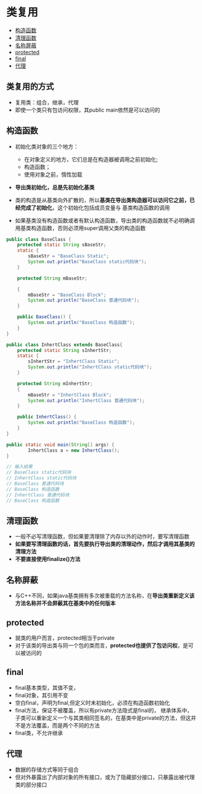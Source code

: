 # 类复用

- [构造函数](#构造函数)
- [清理函数](#清理函数)
- [名称屏蔽](#名称屏蔽)
- [protected](#protected)
- [final](#final)
- [代理](#代理)

## 类复用的方式

- 复用类：组合，继承，代理
- 即使一个类只有包访问权限，其public main依然是可以访问的

## 构造函数

- 初始化类对象的三个地方：
    - 在对象定义的地方，它们总是在构造器被调用之前初始化;
    - 构造函数；
    - 使用对象之前，惰性加载

- **导出类初始化，总是先初始化基类**
- 类的构造是从基类向外扩散的，所以**基类在导出类构造器可以访问它之前，已经完成了初始化**，这个初始化包括成员变量与
 基类构造函数的调用
- 如果基类没有构造函数或者有默认构造函数，导出类的构造函数就不必明确调用基类构造函数，否则必须用super调用父类的构造函数

```java
public class BaseClass {
    protected static String sBaseStr;
    static {
        sBaseStr = "BaseClass Static";
        System.out.println("BaseClass static代码块");
    }

    protected String mBaseStr;

    {
        mBaseStr = "BaseClass Block";
        System.out.println("BaseClass 普通代码块");
    }

    public BaseClass() {
        System.out.println("BaseClass 构造函数");
    }
}

public class InhertClass extends BaseClass{
    protected static String sInhertStr;
    static {
        sInhertStr = "InhertClass Static";
        System.out.println("InhertClass static代码块");
    }

    protected String mInhertStr;
    {
        mBaseStr = "InhertClass Block";
        System.out.println("InhertClass 普通代码块");
    }

    public InhertClass() {
        System.out.println("BaseClass 构造函数");
    }
}

public static void main(String[] args) {
        InhertClass a = new InhertClass();
}

// 输入结果
// BaseClass static代码块
// InhertClass static代码块
// BaseClass 普通代码块
// BaseClass 构造函数
// InhertClass 普通代码块
// BaseClass 构造函数
```

## 清理函数

- 一般不必写清理函数，但如果要清理除了内存以外的动作时，要写清理函数
- **如果要写清理函数的话，首先要执行导出类的清理动作，然后才调用其基类的清理方法**
- **不要直接使用finalize()方法**

## 名称屏蔽

- 与C++不同，如果java基类拥有多次被重载的方法名称，在**导出类重新定义该方法名称并不会屏蔽其在基类中的任何版本**

## protected

- 就类的用户而言，protected相当于private
- 对于该类的导出类与同一个包的类而言，**protected也提供了包访问权**，是可以被访问的

## final

- final基本类型，其值不变，
- final对象，其引用不变
- 空白final，声明为final,但定义时未初始化，必须在构造函数初始化
- final方法，保证不被覆盖，所以有private方法隐式是final的，
 继承体系中，子类可以重新定义一个与其类相同签名的，在基类中是private的方法，但这并不是方法覆盖，而是两个不同的方法
- final类，不允许继承

## 代理

- 数据的存储方式等同于组合
- 但对外暴露出了内部对象的所有接口，或为了隐藏部分接口，只暴露出被代理类的部分接口
